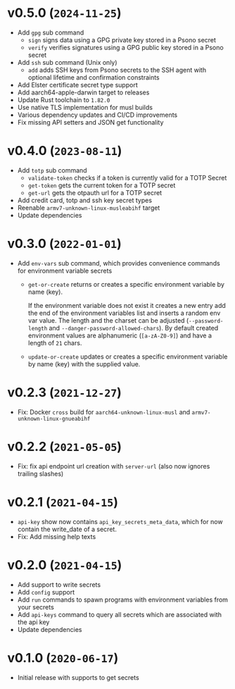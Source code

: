 # v0.5.0 (`2024-11-25`)

- Add `gpg` sub command
    - `sign` signs data using a GPG private key stored in a Psono secret
    - `verify` verifies signatures using a GPG public key stored in a Psono secret
- Add `ssh` sub command (Unix only)
    - `add` adds SSH keys from Psono secrets to the SSH agent with optional lifetime and confirmation constraints
- Add Elster certificate secret type support
- Add aarch64-apple-darwin target to releases
- Update Rust toolchain to `1.82.0`
- Use native TLS implementation for musl builds
- Various dependency updates and CI/CD improvements
- Fix missing API setters and JSON get functionality

# v0.4.0 (`2023-08-11`)

- Add `totp` sub command
    - `validate-token` checks if a token is currently valid for a TOTP Secret
    - `get-token` gets the current token for a TOTP secret
    - `get-url` gets the otpauth url for a TOTP secret
- Add credit card, totp and ssh key secret types
- Reenable `armv7-unknown-linux-musleabihf` target
- Update dependencies

# v0.3.0 (`2022-01-01`)

- Add `env-vars` sub command, which provides convenience commands for environment variable secrets

    - `get-or-create` returns or creates a specific environment variable by name (key).

      If the environment variable does not exist it creates a new entry add the end of the environment variables list
      and inserts a random env var value. The length and the charset can be adjusted (`--password-length` and
      `--danger-password-allowed-chars`). By default created environment values are alphanumeric (`[a-zA-Z0-9]`) and
      have a length of `21` chars.

    - `update-or-create` updates or creates a specific environment variable by name (key) with the supplied value.

# v0.2.3 (`2021-12-27`)

- Fix: Docker `cross` build for `aarch64-unknown-linux-musl` and `armv7-unknown-linux-gnueabihf`

# v0.2.2 (`2021-05-05`)

- Fix: fix api endpoint url creation with `server-url` (also now ignores trailing slashes)

# v0.2.1 (`2021-04-15`)

- `api-key` show now contains `api_key_secrets_meta_data`, which for now contain the write_date of a secret.
- Fix: Add missing help texts

# v0.2.0 (`2021-04-15`)

- Add support to write secrets
- Add `config` support
- Add `run` commands to spawn programs with environment variables from your secrets
- Add `api-keys` command to query all secrets which are associated with the api key
- Update dependencies

# v0.1.0 (`2020-06-17`)

- Initial release with supports to get secrets
